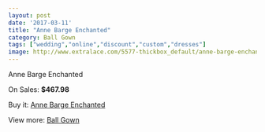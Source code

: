```yaml
---
layout: post
date: '2017-03-11'
title: "Anne Barge Enchanted"
category: Ball Gown
tags: ["wedding","online","discount","custom","dresses"]
image: http://www.extralace.com/5577-thickbox_default/anne-barge-enchanted.jpg
---
```

Anne Barge Enchanted

On Sales: **$467.98**
<a href="https://www.extralace.com/ball-gown/2651-anne-barge-enchanted.html"><amp-img layout="responsive" width="600" height="600" src="//www.extralace.com/5577-thickbox_default/anne-barge-enchanted.jpg" alt="Anne Barge Enchanted 0" /></a>

Buy it: [Anne Barge Enchanted](https://www.extralace.com/ball-gown/2651-anne-barge-enchanted.html "Anne Barge Enchanted")

View more: [Ball Gown](https://www.extralace.com/3-ball-gown "Ball Gown")